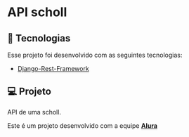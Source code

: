 # API scholl

## 📎 Tecnologias

Esse projeto foi desenvolvido com as seguintes tecnologias:
- [Django-Rest-Framework](https://www.django-rest-framework.org/)

## 💻 Projeto
API de uma scholl.


Este é um projeto desenvolvido com a equipe **[Alura](https://www.alura.com.br/)**
